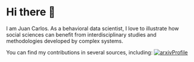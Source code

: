 # Hi there 👋

I am Juan Carlos. As a behavioral data scientist, I love to illustrate how social sciences can benefit from interdisciplinary studies and methodologies developed by complex systems. 

You can find my contributions in several sources, including:
[![arxivProfile](https://img.shields.io/badge/arXiv-Profile-%23878787?labelColor=%239E1F1F)](https://arxiv.org/search/?searchtype=author&query=Correa%2C+J+C)
